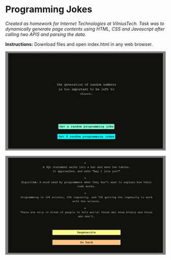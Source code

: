 # Programming Jokes

*Created as homework for Internet Technologies at VilniusTech. Task was to dynamically generate page contents using HTML, CSS and Javascript after calling two APIS and parsing the data.* 

**Instructions:**
Download files and open index.html in any web browser.

![alt text](https://github.com/SantaKolosovska/ProgrammerJokes/blob/main/randProgJoke.png)

![alt text](https://github.com/SantaKolosovska/ProgrammerJokes/blob/main/progJoke4.jpg)




